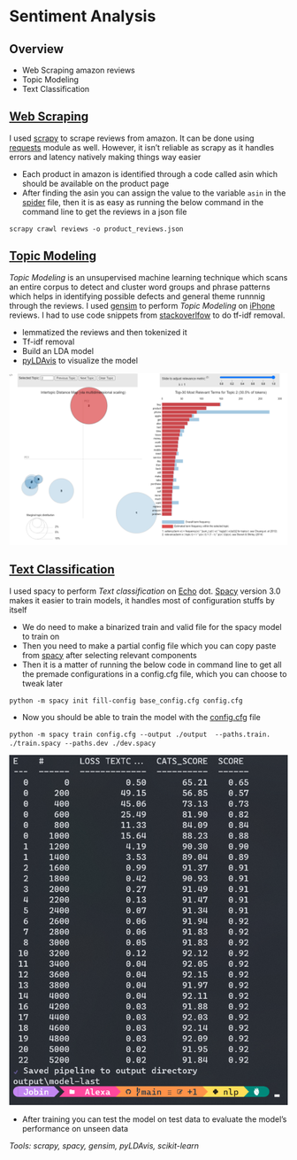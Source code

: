 # Sentiment Analysis

## Overview

- Web Scraping amazon reviews
- Topic Modeling
- Text Classification

## [Web Scraping](https://github.com/Jobin-Nelson/Sentiment_analysis/tree/main/scrape_reviews)

I used [scrapy](https://docs.scrapy.org/en/latest/intro/overview.html) to scrape reviews from amazon. It can be done using [requests](https://docs.python-requests.org/projects/requests-html/en/latest/) module as well. However, it isn’t reliable as scrapy as it handles errors and latency natively making things way easier

- Each product in amazon is identified through a code called asin which should be available on the product page
- After finding the asin you can assign the value to the variable `asin` in the [spider](https://github.com/Jobin-Nelson/Sentiment_analysis/blob/main/scrape_reviews/scrape_reviews/spiders/amazon_reviews.py) file, then it is as easy as running the below command in the command line to get the reviews in a json file

```
scrapy crawl reviews -o product_reviews.json
```

## [Topic Modeling](https://github.com/Jobin-Nelson/Sentiment_analysis/blob/main/iPhone/iPhone_analysis.ipynb)

*Topic Modeling* is an unsupervised machine learning technique which scans an entire corpus to detect and cluster word groups and phrase patterns which helps in identifying possible defects and general theme runnnig through the reviews. I used [gensim](https://radimrehurek.com/gensim/) to perform *Topic Modeling* on [iPhone](https://www.amazon.in/New-Apple-iPhone-12-128GB/product-reviews/B08L5VJWCV/ref=cm_cr_dp_d_show_all_btm?ie=UTF8&reviewerType=all_reviews) reviews. I had to use code snippets from [stackoverlfow](https://stackoverflow.com/questions/24688116/how-to-filter-out-words-with-low-tf-idf-in-a-corpus-with-gensim/35951190) to do tf-idf removal. 

- lemmatized the reviews and then tokenized it
- Tf-idf removal
- Build an LDA model
- [pyLDAvis](https://pyldavis.readthedocs.io/en/latest/readme.html) to visualize the model
  
![image](images/iphone_lda.png)

## [Text Classification](https://github.com/Jobin-Nelson/Sentiment_analysis/blob/main/Alexa/text_class_alexa.ipynb)

I used spacy to perform *Text classification* on [Echo](https://www.amazon.in/Echo-Dot-3rd-Gen/product-reviews/B07PFFMP9P/ref=cm_cr_dp_d_show_all_btm?ie=UTF8&reviewerType=all_reviews) dot. [Spacy](https://spacy.io/) version 3.0 makes it easier to train models, it handles most of configuration stuffs by itself

- We do need to make a binarized train and valid file for the spacy model to train on
- Then you need to make a partial config file which you can copy paste from [spacy](https://spacy.io/usage/training) after selecting relevant components
- Then it is a matter of running the below code in command line to get all the premade configurations in a config.cfg file, which you can choose to tweak later

```
python -m spacy init fill-config base_config.cfg config.cfg
```

- Now you should be able to train the model with the [config.cfg](https://github.com/Jobin-Nelson/Sentiment_analysis/blob/main/Alexa/config.cfg) file

```
python -m spacy train config.cfg --output ./output  --paths.train. ./train.spacy --paths.dev ./dev.spacy
```
![image](images/alexa_text_score.png)

- After training you can test the model on test data to evaluate the model’s performance on unseen data

*Tools: scrapy, spacy, gensim, pyLDAvis, scikit-learn* 